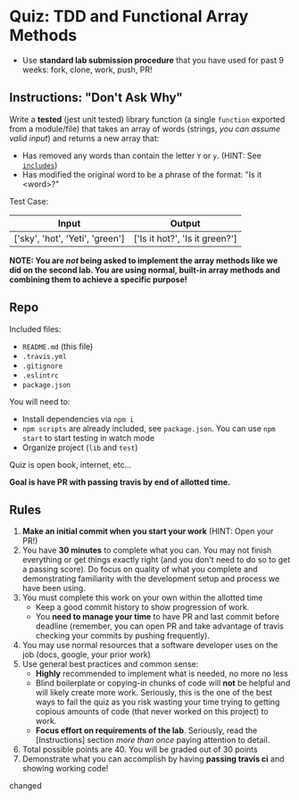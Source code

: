 # Quiz: TDD and Functional Array Methods

* Use **standard lab submission procedure** that you have used for past 9 weeks: fork, clone, work, push, PR!

## Instructions: "Don't Ask Why"

Write a **tested** (jest unit tested) library function (a single `function` exported from a module/file)
that takes an array of words (strings, _you can assume valid input_) and returns a new array that:

* Has removed any words than contain the letter `Y` or `y`. (HINT: See [`includes`](https://developer.mozilla.org/en-US/docs/Web/JavaScript/Reference/Global_Objects/String/includes))
* Has modified the original word to be a phrase of the format: "Is it &lt;word&gt;?"

Test Case:

Input | Output
---|---
['sky', 'hot', 'Yeti', 'green'] | ['Is it hot?', 'Is it green?']

**NOTE: You are _not_ being asked to implement the array methods like we did on the second lab. You are using normal, built-in array methods and combining them to achieve a specific purpose!**

## Repo

Included files:

* `README.md` (this file)
* `.travis.yml`
* `.gitignore`
* `.eslintrc`
* `package.json`

You will need to:

* Install dependencies via `npm i`
* `npm scripts` are already included, see `package.json`. You can
use `npm start` to start testing in watch mode
* Organize project (`lib` and `test`)

Quiz is open book, internet, etc...

**Goal is have PR with passing travis by end of allotted time.**

## Rules

1. **Make an initial commit when you start your work** (HINT: Open your PR!)
1. You have **30 minutes** to complete what you can. You may not finish everything or get things exactly right (and you don't need to do so to get a passing score). Do focus on quality of what you complete and demonstrating familiarity with the development setup and process we have been using.
1. You must complete this work on your own within the allotted time
    * Keep a good commit history to show progression of work.
    * You **need to manage your time** to have PR and last commit before deadline (remember, you can
    open PR and take advantage of travis checking your commits by pushing frequently).
1. You may use normal resources that a software developer uses on the job (docs, google, your prior work)
1. Use general best practices and common sense:
    * **Highly** recommended to implement what is needed, no more no less
    * Blind boilerplate or copying-in chunks of code will **not** be helpful and will likely create more work. Seriously, this is the one of the best ways to fail the quiz as you risk wasting your time trying to getting copious amounts of code (that never worked on this project) to work.
    * **Focus effort on requirements of the lab**. Seriously, read the [Instructions] section _more than once_ paying attention to detail.
1. Total possible points are 40. You will be graded out of 30 points
1. Demonstrate what you can accomplish by having **passing travis ci** and showing working code!


changed